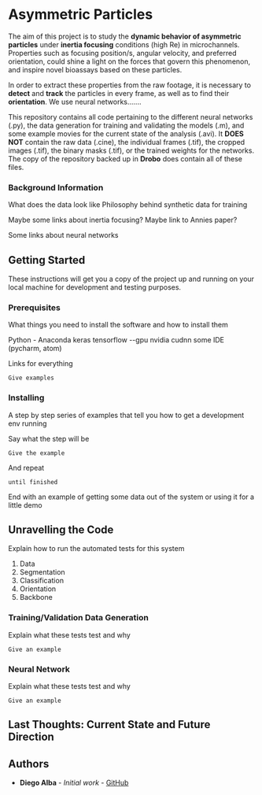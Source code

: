 
# Asymmetric Particles

The aim of this project is to study the **dynamic behavior of asymmetric particles** under **inertia focusing** conditions (high Re) in microchannels. Properties such as focusing position/s, angular velocity, and preferred orientation, could shine a light on the forces that govern this phenomenon, and inspire novel bioassays based on these particles.

In order to extract these properties from the raw footage, it is necessary to **detect** and **track** the particles in every frame, as well as to find their **orientation**. We use neural networks.......

This repository contains all code pertaining to the different neural networks (.py), the data generation for training and validating the models (.m), and some example movies for the current state of the analysis (.avi). It **DOES NOT** contain the raw data (.cine), the individual frames (.tif), the cropped images (.tif), the binary masks (.tif), or the trained weights for the networks. The copy of the repository backed up in **Drobo** does contain all of these files.

### Background Information

What does the data look like
Philosophy behind synthetic data for training

Maybe some links about inertia focusing?
Maybe link to Annies paper?

Some links about neural networks

## Getting Started

These instructions will get you a copy of the project up and running on your local machine for development and testing purposes.

### Prerequisites

What things you need to install the software and how to install them

Python - Anaconda
keras
tensorflow --gpu
nvidia cudnn
some IDE (pycharm, atom)

Links for everything

```
Give examples
```

### Installing

A step by step series of examples that tell you how to get a development env running

Say what the step will be

```
Give the example
```

And repeat

```
until finished
```

End with an example of getting some data out of the system or using it for a little demo

## Unravelling the Code

Explain how to run the automated tests for this system

 1. Data
 2. Segmentation
 3. Classification
 4. Orientation
 5. Backbone

### Training/Validation Data Generation

Explain what these tests test and why

```
Give an example
```

### Neural Network

Explain what these tests test and why

```
Give an example
```

## Last Thoughts: Current State and Future Direction

## Authors

* **Diego Alba** - *Initial work* - [GitHub](https://github.com/DIEGOA363)
